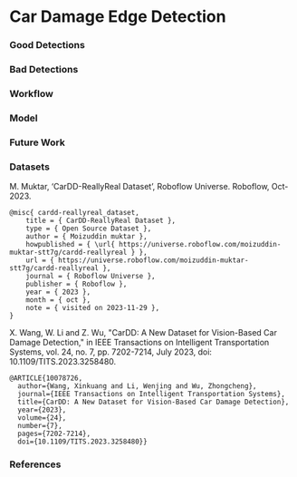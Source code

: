 # Car Damage Edge Detection

### Good Detections

### Bad Detections

### Workflow

### Model

### Future Work

### Datasets
M. Muktar, ‘CarDD-ReallyReal Dataset’, Roboflow Universe. Roboflow, Oct-2023.
```
@misc{ cardd-reallyreal_dataset,
    title = { CarDD-ReallyReal Dataset },
    type = { Open Source Dataset },
    author = { Moizuddin muktar },
    howpublished = { \url{ https://universe.roboflow.com/moizuddin-muktar-stt7g/cardd-reallyreal } },
    url = { https://universe.roboflow.com/moizuddin-muktar-stt7g/cardd-reallyreal },
    journal = { Roboflow Universe },
    publisher = { Roboflow },
    year = { 2023 },
    month = { oct },
    note = { visited on 2023-11-29 },
}
```
X. Wang, W. Li and Z. Wu, "CarDD: A New Dataset for Vision-Based Car Damage Detection," in IEEE Transactions on Intelligent Transportation Systems, vol. 24, no. 7, pp. 7202-7214, July 2023, doi: 10.1109/TITS.2023.3258480.
```
@ARTICLE{10078726,
  author={Wang, Xinkuang and Li, Wenjing and Wu, Zhongcheng},
  journal={IEEE Transactions on Intelligent Transportation Systems}, 
  title={CarDD: A New Dataset for Vision-Based Car Damage Detection}, 
  year={2023},
  volume={24},
  number={7},
  pages={7202-7214},
  doi={10.1109/TITS.2023.3258480}}
```

### References
